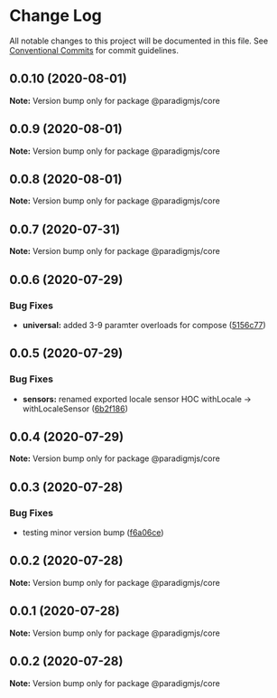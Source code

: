 # Change Log

All notable changes to this project will be documented in this file.
See [Conventional Commits](https://conventionalcommits.org) for commit guidelines.

## 0.0.10 (2020-08-01)

**Note:** Version bump only for package @paradigmjs/core





## 0.0.9 (2020-08-01)

**Note:** Version bump only for package @paradigmjs/core





## 0.0.8 (2020-08-01)

**Note:** Version bump only for package @paradigmjs/core





## 0.0.7 (2020-07-31)

**Note:** Version bump only for package @paradigmjs/core





## 0.0.6 (2020-07-29)


### Bug Fixes

* **universal:** added 3-9 paramter overloads for compose ([5156c77](https://github.com/lunaris-studios/paradigm/commit/5156c770b7ea98a668d811e4e7c728eb0c6aef96))





## 0.0.5 (2020-07-29)


### Bug Fixes

* **sensors:** renamed exported locale sensor HOC withLocale -> withLocaleSensor ([6b2f186](https://github.com/lunaris-studios/paradigm/commit/6b2f186b6bed6938204ef8ea1c54592b486ff141))





## 0.0.4 (2020-07-29)

**Note:** Version bump only for package @paradigmjs/core





## 0.0.3 (2020-07-28)


### Bug Fixes

* testing minor version bump ([f6a06ce](https://github.com/lunaris-studios/paradigm/commit/f6a06cead3ddfc86cd3465e15646f0b667294d27))





## 0.0.2 (2020-07-28)

**Note:** Version bump only for package @paradigmjs/core





## 0.0.1 (2020-07-28)

**Note:** Version bump only for package @paradigmjs/core





## 0.0.2 (2020-07-28)

**Note:** Version bump only for package @paradigmjs/core
